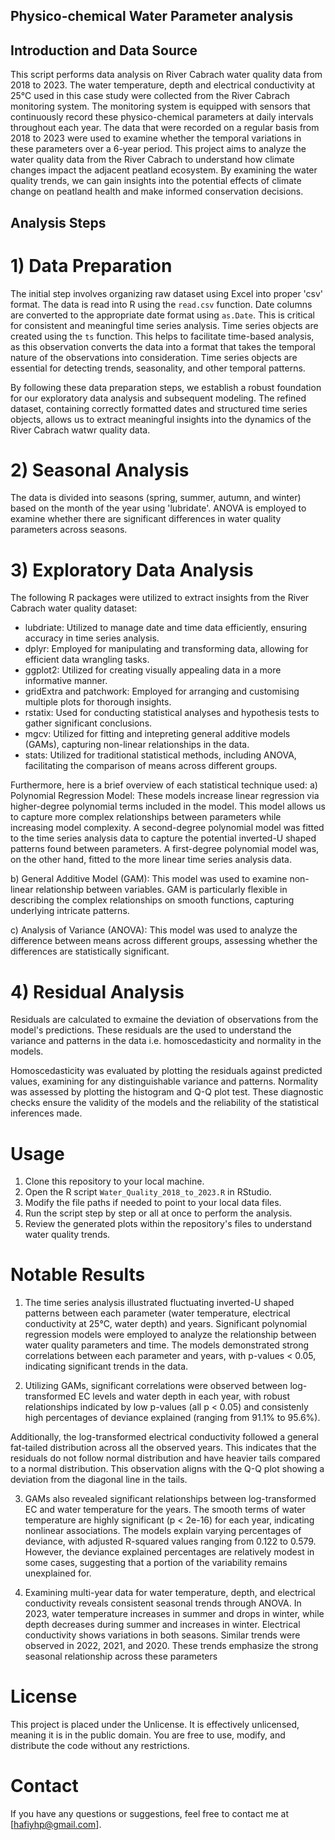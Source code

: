 ## Physico-chemical Water Parameter analysis ##

## Introduction and Data Source ##

This script performs data analysis on River Cabrach water quality data from 2018 to 2023. 
The water temperature, depth and electrical conductivity at 25°C used in this case study were 
collected from the River Cabrach monitoring system. The monitoring system is equipped with
sensors that continuously record these physico-chemical parameters at daily intervals 
throughout each year. The data that were recorded on a regular basis from 2018 to 2023 were 
used to examine whether the temporal variations in these parameters over a 6-year period.
This project aims to analyze the water quality data from the River Cabrach to understand how 
climate changes impact the adjacent peatland ecosystem. 
By examining the water quality trends, we can gain insights into the potential effects of
climate change on peatland health and make informed conservation decisions.

## Analysis Steps ##

# 1) Data Preparation

The initial step involves organizing raw dataset using Excel into proper 'csv' format. 
The data is read into R using the `read.csv` function. 
Date columns are converted to the appropriate date format using `as.Date`. 
This is critical for consistent and meaningful time series analysis. 
Time series objects are created using the `ts` function.
This helps to facilitate time-based analysis, as this observation converts the data
into a format that takes the temporal nature of the observations into consideration.
Time series objects are essential for detecting trends, seasonality, and other temporal patterns.

By following these data preparation steps, we establish a robust foundation for
our exploratory data analysis and subsequent modeling.
The refined dataset, containing correctly formatted dates and structured time series
objects, allows us to extract meaningful insights into the dynamics of the River Cabrach watwr quality data.

# 2) Seasonal Analysis
The data is divided into seasons (spring, summer, autumn, and winter) based
on the month of the year using 'lubridate'. ANOVA is employed to examine whether there are
significant differences in water quality parameters across seasons.

# 3) Exploratory Data Analysis
The following R packages were utilized to extract insights from the River Cabrach
water quality dataset:

- lubdriate: Utilized to manage date and time data efficiently, ensuring accuracy in
  time series analysis.
- dplyr: Employed for manipulating and transforming data, allowing for efficient
  data wrangling tasks.
- ggplot2: Utilized for creating visually appealing data in a more informative manner.
- gridExtra and patchwork: Employed for arranging and customising multiple plots for
  thorough insights.
- rstatix: Used for conducting statistical analyses and hypothesis tests to gather
  significant conclusions. 
- mgcv: Utilized for fitting and intepreting general additive models (GAMs), capturing
  non-linear relationships in the data.
- stats: Utilized for traditional statistical methods, including ANOVA, facilitating the
  comparison of means across different groups.

Furthermore, here is a brief overview of each statistical technique used:
a) Polynomial Regression Model: These models increase linear regression via
higher-degree polynomial terms included in the model. This model allows us to capture
more complex relationships between parameters while increasing model complexity.
A second-degree polynomial model was fitted to the time series analysis data to capture
the potential inverted-U shaped patterns found between parameters.
A first-degree polynomial model was, on the other hand, fitted to the more linear
time series analysis data.

b) General Additive Model (GAM): This model was used to examine non-linear 
relationship between variables. GAM is particularly flexible in describing the
complex relationships on smooth functions, capturing underlying intricate patterns.

c) Analysis of Variance (ANOVA): This model was used to analyze the difference between means
across different groups, assessing whether the differences are statistically
significant.

# 4) Residual Analysis

Residuals are calculated to exmaine the deviation of observations from the model's
predictions. These residuals are the used to understand the variance and patterns
in the data i.e. homoscedasticity and normality in the models. 

Homoscedasticity was evaluated by plotting the residuals against predicted values,
examining for any distinguishable variance and patterns. Normality was assessed
by plotting the histogram and Q-Q plot test. These diagnostic checks ensure the
validity of the models and the reliability of the statistical inferences made.

# Usage

1. Clone this repository to your local machine.
2. Open the R script `Water_Quality_2018_to_2023.R` in RStudio.
3. Modify the file paths if needed to point to your local data files.
4. Run the script step by step or all at once to perform the analysis.
5. Review the generated plots within the repository's files to understand water quality trends.

# Notable Results

1) The time series analysis illustrated fluctuating inverted-U shaped patterns
between each parameter (water temperature, electrical conductivity at 25°C, water
depth) and years. Significant polynomial regression models were employed to analyze
the relationship between water quality parameters and time. The models demonstrated
strong correlations between each parameter and years, with p-values < 0.05,
indicating significant trends in the data.

2) Utilizing GAMs, significant correlations were observed between log-transformed EC
levels and water depth in each year, with robust relationships indicated by low
p-values (all p < 0.05) and consistenly high percentages of deviance explained
(ranging from 91.1% to 95.6%).

Additionally, the log-transformed electrical conductivity followed a general 
fat-tailed distribution across all the observed years. This indicates that the 
residuals do not follow normal distribution and have heavier tails compared to a 
normal distribution. This observation aligns with the Q-Q plot showing a deviation
from the diagonal line in the tails.

3) GAMs also revealed significant relationships between log-transformed EC and
water temperature for the years. The smooth terms of water temperature are highly
significant (p < 2e-16) for each year, indicating nonlinear associations. The models
explain varying percentages of deviance, with adjusted R-squared values ranging
from 0.122 to 0.579. However, the deviance explained percentages are relatively
modest in some cases, suggesting that a portion of the variability remains
unexplained for.

4) Examining multi-year data for water temperature, depth, and electrical conductivity
reveals consistent seasonal trends through ANOVA. In 2023, water temperature increases
in summer and drops in winter, while depth decreases during summer and increases in
winter. Electrical conductivity shows variations in both seasons. Similar trends
were observed in 2022, 2021, and 2020. These trends emphasize the strong seasonal
relationship across these parameters

# License

This project is placed under the Unlicense. It is effectively unlicensed, meaning it
is in the public domain. You are free to use, modify, and distribute the code without 
any restrictions.

# Contact
If you have any questions or suggestions, feel free to contact me at [hafiyhp@gmail.com].

